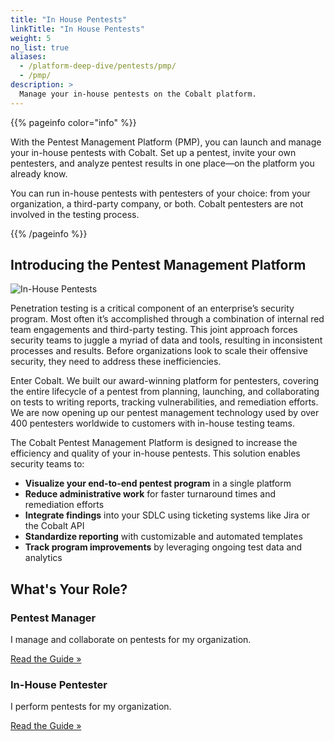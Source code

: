 ```yaml
---
title: "In House Pentests"
linkTitle: "In House Pentests"
weight: 5
no_list: true
aliases:
  - /platform-deep-dive/pentests/pmp/
  - /pmp/
description: >
  Manage your in-house pentests on the Cobalt platform.
---
```


{{% pageinfo color="info" %}}

<p>With the Pentest Management Platform (PMP), you can launch and manage your in-house pentests with Cobalt. Set up a pentest, invite your own pentesters, and analyze pentest results in one place—on the platform you already know.</p>
<p>You can run in-house pentests with pentesters of your choice: from your organization, a third-party company, or both. Cobalt pentesters are not involved in the testing process.</p>
{{% /pageinfo %}}

## Introducing the Pentest Management Platform

![In-House Pentests](/pmp/pmp.png "In-House Pentests")

Penetration testing is a critical component of an enterprise’s security program. Most often it’s accomplished through a combination of internal red team engagements and third-party testing. This joint approach forces security teams to juggle a myriad of data and tools, resulting in inconsistent processes and results. Before organizations look to scale their offensive security, they need to address these inefficiencies.

Enter Cobalt. We built our award-winning platform for pentesters, covering the entire lifecycle of a pentest from planning, launching, and collaborating on tests to writing reports, tracking vulnerabilities, and remediation efforts. We are now opening up our pentest management technology used by over 400 pentesters worldwide to customers with in-house testing teams.

The Cobalt Pentest Management Platform is designed to increase the efficiency and quality of your in-house pentests. This solution enables security teams to:

- **Visualize your end-to-end pentest program** in a single platform
- **Reduce administrative work** for faster turnaround times and remediation efforts
- **Integrate findings** into your SDLC using ticketing systems like Jira or the Cobalt API
- **Standardize reporting** with customizable and automated templates
- **Track program improvements** by leveraging ongoing test data and analytics

## What's Your Role?

<div class="row align-items-md-stretch my-5">
  <div class="col-md-6">
    <div class="card">
      <div class="card-content">
<h3><b class="gradient-text">Pentest Manager</b></h3>
        <p>I manage and collaborate on pentests for my organization.</p>
        <a class="btn btn-outline-primary rounded" href="/pmp/manage-pentests/">Read the Guide »</a>
      </div>
    </div>
  </div>
  <div class="col-md-6">
    <div class="card">
      <div class="card-content">
<h3><b class="gradient-text">In-House Pentester</b></h3>
        <p>I perform pentests for my organization.</p>
        <p></p>
        <a class="btn btn-outline-primary rounded" href="/pmp/complete-pentest/">Read the Guide »</a>
      </div>
    </div>
  </div>
</div>
